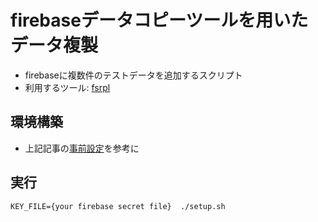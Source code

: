 # firebaseデータコピーツールを用いたデータ複製

- firebaseに複数件のテストデータを追加するスクリプト
- 利用するツール: [fsrpl](https://qiita.com/mtskhs/items/65e66caa6dc9cd706c76)


## 環境構築

- 上記記事の[事前設定](https://qiita.com/mtskhs/items/65e66caa6dc9cd706c76#%E4%BA%8B%E5%89%8D%E8%A8%AD%E5%AE%9A)を参考に

## 実行

```
KEY_FILE={your firebase secret file}  ./setup.sh

```
